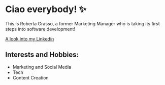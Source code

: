 # Ciao everybody! :sparkles:

This is Roberta Grasso, a former Marketing Manager who is taking its first steps into software development!

[A look into my Linkedin](https://www.linkedin.com/in/roberta-grasso-40b940172/)

## Interests and Hobbies:
- Marketing and Social Media
-  Tech
-  Content Creation

